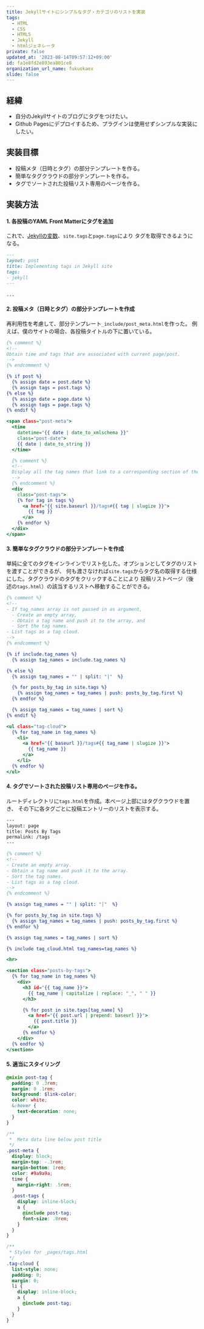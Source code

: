 ```yaml
---
title: Jekyllサイトにシンプルなタグ・カテゴリのリストを実装
tags:
  - HTML
  - CSS
  - HTML5
  - Jekyll
  - htmlジェネレータ
private: false
updated_at: '2023-08-14T09:57:12+09:00'
id: fa1e8fd2e893ea801ce8
organization_url_name: fukuokaex
slide: false
---
```

## 経緯
- 自分のJekyllサイトのブログにタグをつけたい。
- Github Pagesにデプロイするため、プラグインは使用せずシンプルな実装にしたい。

## 実装目標
- 投稿メタ（日時とタグ）の部分テンプレートを作る。
- 簡単なタグクラウドの部分テンプレートを作る。
- タグでソートされた投稿リスト専用のページを作る。

## 実装方法

#### 1. 各投稿のYAML Front Matterにタグを追加
これで、[Jekyllの変数](https://jekyllrb.com/docs/variables/)、`site.tags`と`page.tags`により
タグを取得できるようになる。


```md:_posts/2016-05-07-implementing-tags-in-jekyll-site.md
---
layout: post
title: Implementing tags in Jekyll site
tags:
- jekyll
---

...
```



#### 2. 投稿メタ（日時とタグ）の部分テンプレートを作成
再利用性を考慮して、部分テンプレート`_include/post_meta.html`を作った。
例えば、僕のサイトの場合、各投稿タイトルの下に置いている。


```html:_include/post_meta.html
{% comment %}
<!--
Obtain time and tags that are associated with current page/post.
-->
{% endcomment %}

{% if post %}
  {% assign date = post.date %}
  {% assign tags = post.tags %}
{% else %}
  {% assign date = page.date %}
  {% assign tags = page.tags %}
{% endif %}

<span class="post-meta">
  <time
    datetime="{{ date | date_to_xmlschema }}"
    class="post-date">
    {{ date | date_to_string }}
  </time>

  {% comment %}
  <!--
  Display all the tag names that link to a corresponding section of the Tags page.
  -->
  {% endcomment %}
  <div
    class="post-tags">
    {% for tag in tags %}
      <a href="{{ site.baseurl }}/tags#{{ tag | slugize }}">
        {{ tag }}
      </a>
    {% endfor %}
  </div>
</span>
```



#### 3. 簡単なタグクラウドの部分テンプレートを作成
単純に全てのタグをインラインでリスト化した。オプションとしてタグのリストを渡すことができるが、
何も渡さなければ`site.tags`からタグ名の取得する仕様にした。タグクラウドのタグをクリックすることにより
投稿リストページ（後述の`tags.html`）の該当するリストへ移動することができる。


```html:_include/tag_cloud.html
{% comment %}
<!--
- If tag_names array is not passed in as argument,
  - Create an empty array,
  - Obtain a tag name and push it to the array, and
  - Sort the tag names.
- List tags as a tag cloud.
-->
{% endcomment %}

{% if include.tag_names %}
  {% assign tag_names = include.tag_names %}

{% else %}
  {% assign tag_names = "" | split: "|"  %}

  {% for posts_by_tag in site.tags %}
    {% assign tag_names = tag_names | push: posts_by_tag.first %}
  {% endfor %}

  {% assign tag_names = tag_names | sort %}
{% endif %}

<ul class="tag-cloud">
  {% for tag_name in tag_names %}
    <li>
      <a href="{{ baseurl }}/tags#{{ tag_name | slugize }}">
        {{ tag_name }}
      </a>
    </li>
  {% endfor %}
</ul>
```



#### 4. タグでソートされた投稿リスト専用のページを作る。
ルートディレクトリに`tags.html`を作成。本ページ上部にはタグクラウドを置き、
その下に各タグごとに投稿エントリーのリストを表示する。


```html:tags.html
---
layout: page
title: Posts By Tags
permalink: /tags
---

{% comment %}
<!--
- Create an empty array.
- Obtain a tag name and push it to the array.
- Sort the tag names.
- List tags as a tag cloud.
-->
{% endcomment %}

{% assign tag_names = "" | split: "|"  %}

{% for posts_by_tag in site.tags %}
  {% assign tag_names = tag_names | push: posts_by_tag.first %}
{% endfor %}

{% assign tag_names = tag_names | sort %}

{% include tag_cloud.html tag_names=tag_names %}

<hr>

<section class="posts-by-tags">
  {% for tag_name in tag_names %}
    <div>
      <h3 id="{{ tag_name }}">
        {{ tag_name | capitalize | replace: "_", " " }}
      </h3>

      {% for post in site.tags[tag_name] %}
        <a href="{{ post.url | prepend: baseurl }}">
          {{ post.title }}
        </a>
      {% endfor %}
    </div>
  {% endfor %}
</section>
```

#### 5. 適当にスタイリング

```scss
@mixin post-tag {
  padding: 0 .3rem;
  margin: 0 .1rem;
  background: $link-color;
  color: white;
  &:hover {
    text-decoration: none;
  }
}

/**
 *  Meta data line below post title
 */
.post-meta {
  display: block;
  margin-top: -.3rem;
  margin-bottom: 1rem;
  color: #9a9a9a;
  time {
    margin-right: .5rem;
  }
  .post-tags {
    display: inline-block;
    a {
      @include post-tag;
      font-size: .8rem;
    }
  }
}

/**
 * Styles for _pages/tags.html
 */
.tag-cloud {
  list-style: none;
  padding: 0;
  margin: 0;
  li {
    display: inline-block;
    a {
      @include post-tag;
    }
  }
}
```
